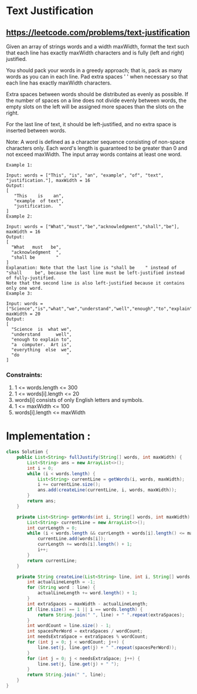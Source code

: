 # Text Justification
## https://leetcode.com/problems/text-justification

Given an array of strings words and a width maxWidth, format the text such that each line has exactly maxWidth characters and is fully (left and right) justified.

You should pack your words in a greedy approach; that is, pack as many words as you can in each line. Pad extra spaces ' ' when necessary so that each line has exactly maxWidth characters.

Extra spaces between words should be distributed as evenly as possible. If the number of spaces on a line does not divide evenly between words, the empty slots on the left will be assigned more spaces than the slots on the right.

For the last line of text, it should be left-justified, and no extra space is inserted between words.

Note:
A word is defined as a character sequence consisting of non-space characters only.
Each word's length is guaranteed to be greater than 0 and not exceed maxWidth.
The input array words contains at least one word.
 
```
Example 1:

Input: words = ["This", "is", "an", "example", "of", "text", "justification."], maxWidth = 16
Output:
[
   "This    is    an",
   "example  of text",
   "justification.  "
]
Example 2:

Input: words = ["What","must","be","acknowledgment","shall","be"], maxWidth = 16
Output:
[
  "What   must   be",
  "acknowledgment  ",
  "shall be        "
]
Explanation: Note that the last line is "shall be    " instead of "shall     be", because the last line must be left-justified instead of fully-justified.
Note that the second line is also left-justified because it contains only one word.
Example 3:

Input: words = ["Science","is","what","we","understand","well","enough","to","explain","to","a","computer.","Art","is","everything","else","we","do"], maxWidth = 20
Output:
[
  "Science  is  what we",
  "understand      well",
  "enough to explain to",
  "a  computer.  Art is",
  "everything  else  we",
  "do                  "
]
``` 

### Constraints:

1. 1 <= words.length <= 300
2. 1 <= words[i].length <= 20
3. words[i] consists of only English letters and symbols.
4. 1 <= maxWidth <= 100
5. words[i].length <= maxWidth

# Implementation :
```java
class Solution {
    public List<String> fullJustify(String[] words, int maxWidth) {
        List<String> ans = new ArrayList<>();
        int i = 0;
        while (i < words.length) {
            List<String> currentLine = getWords(i, words, maxWidth);
            i += currentLine.size();
            ans.add(createLine(currentLine, i, words, maxWidth));
        }
        return ans;
    }

    private List<String> getWords(int i, String[] words, int maxWidth) {
        List<String> currentLine = new ArrayList<>();
        int currLength = 0;
        while (i < words.length && currLength + words[i].length() <= maxWidth) {
            currentLine.add(words[i]);
            currLength += words[i].length() + 1;
            i++;
        }
        return currentLine;
    }

    private String createLine(List<String> line, int i, String[] words, int maxWidth) {
        int actualLineLength = -1;
        for (String word : line) {
            actualLineLength += word.length() + 1;
        }
        int extraSpaces = maxWidth - actualLineLength;
        if (line.size() == 1 || i == words.length) {
            return String.join(" ", line) + " ".repeat(extraSpaces);
        }
        int wordCount = line.size() - 1;
        int spacesPerWord = extraSpaces / wordCount;
        int needsExtraSpace = extraSpaces % wordCount;
        for (int j = 0; j < wordCount; j++) {
            line.set(j, line.get(j) + " ".repeat(spacesPerWord));
        }
        for (int j = 0; j < needsExtraSpace; j++) {
            line.set(j, line.get(j) + " ");
        }
        return String.join(" ", line);
    }
}
```

